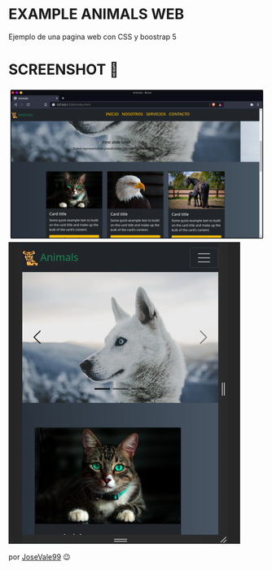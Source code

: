 


# EXAMPLE ANIMALS WEB 

Ejemplo de una pagina web con CSS y boostrap 5



# SCREENSHOT 📲


![](img1.png)
![](img2.png)



por [JoseVale99](https://gist.github.com/JoseVale99) 😉
